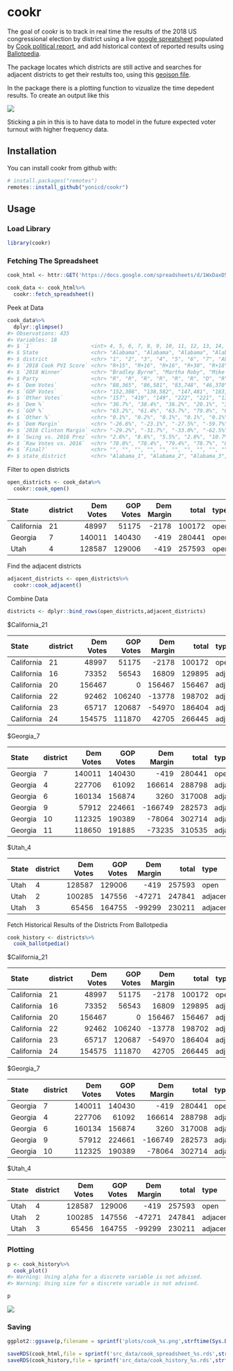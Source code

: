
<!-- README.md is generated from README.Rmd. Please edit that file -->

# cookr

The goal of cookr is to track in real time the results of the 2018 US
congressional election by district using a live [google
spreatsheet](https://docs.google.com/spreadsheets/d/1WxDaxD5az6kdOjJncmGph37z0BPNhV1fNAH_g7IkpC0/htmlview?sle=true#gid=326900537)
populated by [Cook political report](https://www.cookpolitical.com/),
and add historical context of reported results using
[Ballotpedia](https://ballotpedia.org/).

The package locates which districts are still active and searches for
adjacent districts to get their restults too, using this [geojson
file](https://gist.githubusercontent.com/mbostock/4090846/raw/d534aba169207548a8a3d670c9c2cc719ff05c47/us-congress-113.json).

In the package there is a plotting function to vizualize the time
depedent results. To create an output like this

![](plots/cook_2018_11_19.png)

Sticking a pin in this is to have data to model in the future expected
voter turnout with higher frequency data.

## Installation

You can install cookr from github with:

``` r
# install.packages("remotes")
remotes::install_github("yonicd/cookr")
```

## Usage

### Load Library

``` r
library(cookr)
```

### Fetching The Spreadsheet

``` r
cook_html <- httr::GET('https://docs.google.com/spreadsheets/d/1WxDaxD5az6kdOjJncmGph37z0BPNhV1fNAH_g7IkpC0/htmlview?sle=true#gid=326900537')
```

``` r
cook_data <- cook_html%>%
  cookr::fetch_spreadsheet()
```

Peek at Data

``` r
cook_data%>%
  dplyr::glimpse()
#> Observations: 435
#> Variables: 18
#> $ `1`                   <int> 4, 5, 6, 7, 8, 9, 10, 11, 12, 13, 14, 15...
#> $ State                 <chr> "Alabama", "Alabama", "Alabama", "Alabam...
#> $ district              <chr> "1", "2", "3", "4", "5", "6", "7", "AL",...
#> $ `2018 Cook PVI Score` <chr> "R+15", "R+16", "R+16", "R+30", "R+18", ...
#> $ `2018 Winner`         <chr> "Bradley Byrne", "Martha Roby", "Mike Ro...
#> $ Party                 <chr> "R", "R", "R", "R", "R", "R", "D", "R", ...
#> $ `Dem Votes`           <chr> "88,365", "86,581", "83,748", "46,370", ...
#> $ `GOP Votes`           <chr> "152,308", "138,582", "147,481", "183,95...
#> $ `Other Votes`         <chr> "157", "419", "149", "222", "221", "137"...
#> $ `Dem %`               <chr> "36.7%", "38.4%", "36.2%", "20.1%", "38....
#> $ `GOP %`               <chr> "63.2%", "61.4%", "63.7%", "79.8%", "61....
#> $ `Other %`             <chr> "0.1%", "0.2%", "0.1%", "0.1%", "0.1%", ...
#> $ `Dem Margin`          <chr> "-26.6%", "-23.1%", "-27.5%", "-59.7%", ...
#> $ `2016 Clinton Margin` <chr> "-29.2%", "-31.7%", "-33.0%", "-62.5%", ...
#> $ `Swing vs. 2016 Prez` <chr> "2.6%", "8.6%", "5.5%", "2.8%", "10.7%",...
#> $ `Raw Votes vs. 2016`  <chr> "78.8%", "78.4%", "79.4%", "78.7%", "82....
#> $ `Final?`              <chr> "", "", "", "", "", "", "", "", "", "", ...
#> $ state_district        <chr> "Alabama_1", "Alabama_2", "Alabama_3", "...
```

Filter to open districts

``` r
open_districts <- cook_data%>%
  cookr::cook_open()
```

| State      | district | Dem Votes | GOP Votes | Dem Margin |  total | type |
| :--------- | :------- | --------: | --------: | ---------: | -----: | :--- |
| California | 21       |     48997 |     51175 |     \-2178 | 100172 | open |
| Georgia    | 7        |    140011 |    140430 |      \-419 | 280441 | open |
| Utah       | 4        |    128587 |    129006 |      \-419 | 257593 | open |

Find the adjacent districts

``` r
adjacent_districts <- open_districts%>%
  cookr::cook_adjacent()
```

Combine
Data

``` r
districts <- dplyr::bind_rows(open_districts,adjacent_districts)
```

$California\_21

| State      | district | Dem Votes | GOP Votes | Dem Margin |  total | type     |
| :--------- | :------- | --------: | --------: | ---------: | -----: | :------- |
| California | 21       |     48997 |     51175 |     \-2178 | 100172 | open     |
| California | 16       |     73352 |     56543 |      16809 | 129895 | adjacent |
| California | 20       |    156467 |         0 |     156467 | 156467 | adjacent |
| California | 22       |     92462 |    106240 |    \-13778 | 198702 | adjacent |
| California | 23       |     65717 |    120687 |    \-54970 | 186404 | adjacent |
| California | 24       |    154575 |    111870 |      42705 | 266445 | adjacent |

$Georgia\_7

| State   | district | Dem Votes | GOP Votes | Dem Margin |  total | type     |
| :------ | :------- | --------: | --------: | ---------: | -----: | :------- |
| Georgia | 7        |    140011 |    140430 |      \-419 | 280441 | open     |
| Georgia | 4        |    227706 |     61092 |     166614 | 288798 | adjacent |
| Georgia | 6        |    160134 |    156874 |       3260 | 317008 | adjacent |
| Georgia | 9        |     57912 |    224661 |   \-166749 | 282573 | adjacent |
| Georgia | 10       |    112325 |    190389 |    \-78064 | 302714 | adjacent |
| Georgia | 11       |    118650 |    191885 |    \-73235 | 310535 | adjacent |

$Utah\_4

| State | district | Dem Votes | GOP Votes | Dem Margin |  total | type     |
| :---- | :------- | --------: | --------: | ---------: | -----: | :------- |
| Utah  | 4        |    128587 |    129006 |      \-419 | 257593 | open     |
| Utah  | 2        |    100285 |    147556 |    \-47271 | 247841 | adjacent |
| Utah  | 3        |     65456 |    164755 |    \-99299 | 230211 | adjacent |

Fetch Historical Results of the Districts From Ballotpedia

``` r
cook_history <- districts%>%
  cook_ballotpedia()
```

$California\_21

| State      | district | Dem Votes | GOP Votes | Dem Margin |  total | type     |  slack\_q05 | slack\_q50 | slack\_q95 |
| :--------- | :------- | --------: | --------: | ---------: | -----: | :------- | ----------: | ---------: | ---------: |
| California | 21       |     48997 |     51175 |     \-2178 | 100172 | open     |     3193.90 |    59134.0 |  104960.40 |
| California | 16       |     73352 |     56543 |      16809 | 129895 | adjacent |  \-27777.10 |    21771.5 |   60452.10 |
| California | 20       |    156467 |         0 |     156467 | 156467 | adjacent |  \-86474.50 |  \-41496.5 |   84875.15 |
| California | 22       |     92462 |    106240 |    \-13778 | 198702 | adjacent |  \-45247.05 |    10494.0 |   53024.40 |
| California | 23       |     65717 |    120687 |    \-54970 | 186404 | adjacent |  \-35258.85 |    10081.0 |   60514.85 |
| California | 24       |    154575 |    111870 |      42705 | 266445 | adjacent | \-147530.50 |  \-77352.5 |   32829.15 |

$Georgia\_7

| State   | district | Dem Votes | GOP Votes | Dem Margin |  total | type     | slack\_q05 | slack\_q50 | slack\_q95 |
| :------ | :------- | --------: | --------: | ---------: | -----: | :------- | ---------: | ---------: | ---------: |
| Georgia | 7        |    140011 |    140430 |      \-419 | 280441 | open     | \-105913.8 |    \-46202 |    39847.8 |
| Georgia | 4        |    227706 |     61092 |     166614 | 288798 | adjacent | \-142821.2 |    \-64104 |    \-793.8 |
| Georgia | 6        |    160134 |    156874 |       3260 | 317008 | adjacent | \-117934.4 |    \-49389 |    24177.0 |
| Georgia | 9        |     57912 |    224661 |   \-166749 | 282573 | adjacent | \-114103.2 |    \-39042 |   \-3222.6 |
| Georgia | 10       |    112325 |    190389 |    \-78064 | 302714 | adjacent | \-122217.2 |    \-97747 |  \-25264.4 |

$Utah\_4

| State | district | Dem Votes | GOP Votes | Dem Margin |  total | type     | slack\_q05 | slack\_q50 | slack\_q95 |
| :---- | :------- | --------: | --------: | ---------: | -----: | :------- | ---------: | ---------: | ---------: |
| Utah  | 4        |    128587 |    129006 |      \-419 | 257593 | open     | \-100614.1 |    \-12316 |    14046.8 |
| Utah  | 2        |    100285 |    147556 |    \-47271 | 247841 | adjacent |  \-70559.2 |       4438 |    97941.2 |
| Utah  | 3        |     65456 |    164755 |    \-99299 | 230211 | adjacent |  \-83373.8 |       7137 |    54999.6 |

### Plotting

``` r
p <- cook_history%>%
  cook_plot()
#> Warning: Using alpha for a discrete variable is not advised.
#> Warning: Using size for a discrete variable is not advised.

p
```

![](README-unnamed-chunk-15-1.png)<!-- -->

### Saving

``` r
ggplot2::ggsave(p,filename = sprintf('plots/cook_%s.png',strftime(Sys.Date(),format = '%Y_%m_%d')))

saveRDS(cook_html,file = sprintf('src_data/cook_spreadsheet_%s.rds',strftime(Sys.Date(),format = '%Y_%m_%d')))
saveRDS(cook_history,file = sprintf('src_data/cook_history_%s.rds',strftime(Sys.Date(),format = '%Y_%m_%d')))
```
